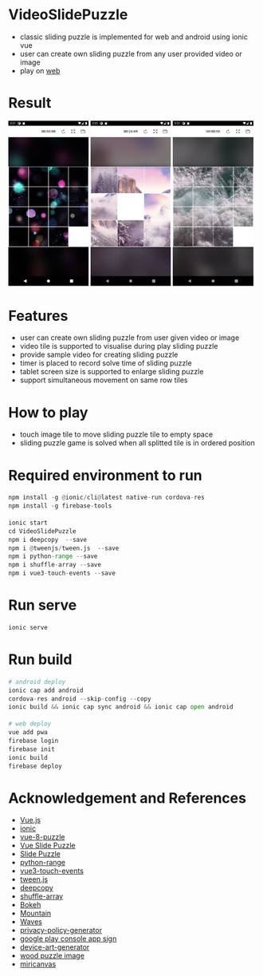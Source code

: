 # VideoSlidePuzzle
- classic sliding puzzle is implemented for web and android using ionic vue
- user can create own sliding puzzle from any user provided video or image
- play on [web](https://slidepuzzle.web.app/)


# Result  
<p float="middle">
  <img src="/doc/screenshot0.png" width="32%" />
  <img src="/doc/screenshot2.png" width="32%" /> 
  <img src="/doc/screenshot3.png" width="32%" />
</p>


# Features
- user can create own sliding puzzle from user given video or image 
- video tile is supported to visualise during play sliding puzzle
- provide sample video for creating sliding puzzle
- timer is placed to record solve time of sliding puzzle
- tablet screen size is supported to enlarge sliding puzzle
- support simultaneous movement on same row tiles 

# How to play
- touch image tile to move sliding puzzle tile to empty space
- sliding puzzle game is solved when all splitted tile is in ordered position

  
# Required environment to run    
```python
npm install -g @ionic/cli@latest native-run cordova-res    
npm install -g firebase-tools

ionic start
cd VideoSlidePuzzle
npm i deepcopy  --save
npm i @tweenjs/tween.js  --save
npm i python-range --save
npm i shuffle-array --save
npm i vue3-touch-events --save
```

# Run serve
```python
ionic serve
```

# Run build   
```python
# android deploy
ionic cap add android
cordova-res android --skip-config --copy
ionic build && ionic cap sync android && ionic cap open android

# web deploy
vue add pwa
firebase login
firebase init
ionic build
firebase deploy
```
  
# Acknowledgement and References  
- [Vue.js](https://vuejs.org/)
- [ionic](https://ionicframework.com/)
- [vue-8-puzzle](https://github.com/meganetaaan/vue-8-puzzle)
- [Vue Slide Puzzle](https://codepen.io/oldcoyote/pen/OwJvxV)
- [Slide Puzzle](https://codepen.io/mkeke/pen/ByzXeJ) 
- [python-range](https://github.com/michal-perlakowski/range)
- [vue3-touch-events](https://github.com/robinrodricks/vue3-touch-events)
- [tween.js](https://github.com/tweenjs/tween.js/)
- [deepcopy](https://www.npmjs.com/package/deepcopy)
- [shuffle-array](https://github.com/pazguille/shuffle-array)
- [Bokeh](https://pixabay.com/videos/id-55859/) 
- [Mountain](https://pixabay.com/videos/id-65953/) 
- [Waves](https://pixabay.com/videos/id-61950/) 
- [privacy-policy-generator](https://www.termsfeed.com/privacy-policy-generator/) 
- [google play console app sign](https://pleasantstep.tistory.com/21?category=794635) 
- [device-art-generator](https://developer.android.com/distribute/marketing-tools/device-art-generator) 
- [wood puzzle image](https://www.pexels.com/ko-kr/photo/6469463/) 
- [miricanvas](https://www.miricanvas.com/)
